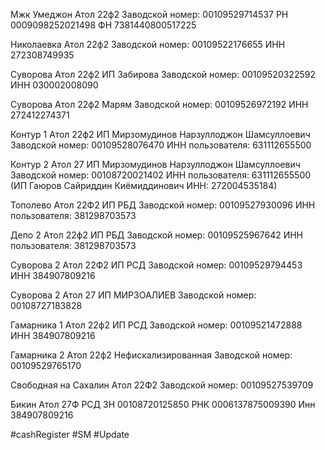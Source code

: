 Мжк Умеджон Атол 22ф2
Заводской номер: 00109529714537
РН 0009098252021498
ФН 7381440800517225

Николаевка Атол 22ф2
Заводской номер: 00109522176655
ИНН 272308749935

Суворова Атол 22ф2 ИП Забирова
Заводской номер: 00109520322592
ИНН 030002008090

Суворова Атол 22ф2 Марям
Заводской номер: 00109526972192
ИНН 272412274371

Контур 1 Атол 22ф2 ИП Мирзомудинов Нарзуллоджон Шамсуллоевич
Заводской номер: 00109528076470
ИНН пользователя: 631112655500

Контур 2 Атол 27 ИП Мирзомудинов Нарзуллоджон Шамсуллоевич
Заводской номер: 00108720021402
ИНН пользователя: 631112655500
(ИП Гаюров Сайриддин Киёмиддинович
ИНН: 272004535184)

Тополево Атол 22Ф2 ИП РБД
Заводской номер: 00109527930096
ИНН пользователя: 381298703573

Депо 2 Атол 22ф2 ИП РБД
Заводской номер: 00109525967642
ИНН пользователя: 381298703573

Суворова 2 Атол 22Ф2 ИП РСД
Заводской номер: 00109529794453
ИНН 384907809216

Суворова 2 Атол 27 ИП МИРЗОАЛИЕВ
Заводской номер: 00108727183828

Гамарника 1 Атол 22ф2 ИП РСД
Заводской номер: 00109521472888
ИНН 384907809216

Гамарника 2 Атол 22ф2 Нефискализированная
Заводской номер: 00109529765170

 Свободная на Сахалин  Атол 22Ф2
 Заводской номер: 00109527539709

Бикин Атол 27Ф РСД 
ЗН 00108720125850
РНК 0006137875009390
Инн 384907809216

#cashRegister #SM #Update